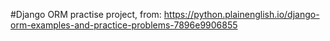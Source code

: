 #Django ORM practise project, from:
https://python.plainenglish.io/django-orm-examples-and-practice-problems-7896e9906855

